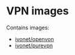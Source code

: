 # VPN images

Contains images: 

* [ivonet/openvon](openvpn/README.md)
* [ivonet/purevpn](purevpn/README.md)
